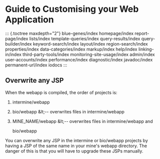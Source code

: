# Guide to Customising your Web Application

::: {.toctree maxdepth="2"} blue-genes/index homepage/index report-page/index lists/index template-queries/index query-results/index query-builder/index keyword-search/index layout/index region-search/index properties/index data-categories/index markup/index help/index linking-in/index third-party-tools/index monitoring-site-usage/index admin/index user-accounts/index performance/index diagnostic/index javadoc/index permanent-url/index iodocs :::

## Overwrite any JSP

When the webapp is compiled, the order of projects is:

1. intermine/webapp
2. bio/webapp \&lt;-- overwrites files in intermine/webapp
3. MINE\_NAME/webapp \&lt;-- overwrites files in intermine/webapp and

   bio/webapp

You can overwrite any JSP in the intermine or bio/webapp projects by having a JSP of the same name in your mine\'s webapp directory. The danger of this is that you will have to upgrade these JSPs manually.

